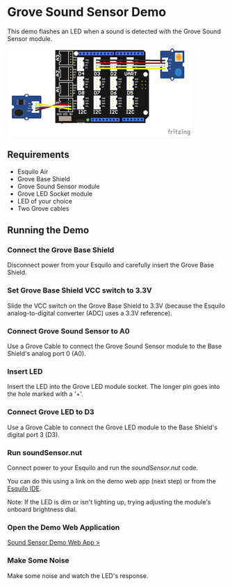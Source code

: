 # Grove Sound Sensor Demo

This demo flashes an LED when a sound is detected with the Grove Sound Sensor
module.

<img src="soundSensor.png" style="max-width: 450px;">

## Requirements

* Esquilo Air
* Grove Base Shield
* Grove Sound Sensor module
* Grove LED Socket module
* LED of your choice 
* Two Grove cables

## Running the Demo

### Connect the Grove Base Shield

Disconnect power from your Esquilo and carefully insert the Grove Base Shield.

### Set Grove Base Shield VCC switch to 3.3V

Slide the VCC switch on the Grove Base Shield to 3.3V (because the Esquilo
analog-to-digital converter (ADC) uses a 3.3V reference).

### Connect Grove Sound Sensor to A0

Use a Grove Cable to connect the Grove Sound Sensor module to the Base Shield's
analog port 0 (A0).

### Insert LED

Insert the LED into the Grove LED module socket. The longer pin goes into the
hole marked with a '+'.

### Connect Grove LED to D3

Use a Grove Cable to connect the Grove LED module to the Base Shield's digital
port 3 (D3).

### Run soundSensor.nut

Connect power to your Esquilo and run the *soundSensor.nut* code.

You can do this using a link on the demo web app (next step) or from the
[Esquilo IDE](/).

Note: If the LED is dim or isn't lighting up, trying adjusting the module's
onboard brightness dial.

### Open the Demo Web Application

[Sound Sensor Demo Web App >](soundSensor.html)

### Make Some Noise

Make some noise and watch the LED's response. 
